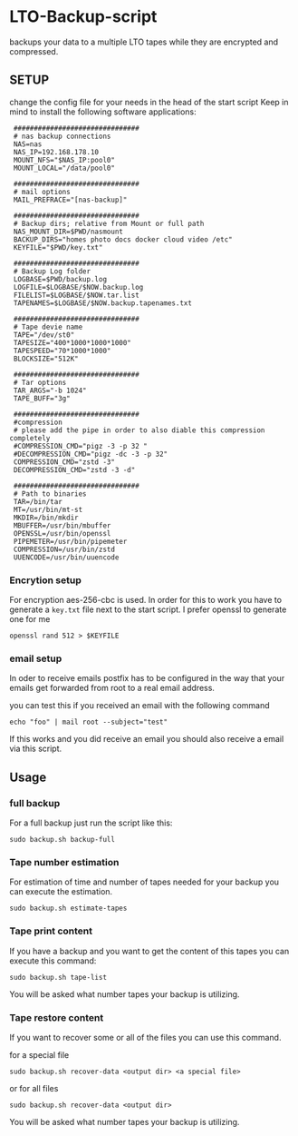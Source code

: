 # LTO-Backup-script

backups your data to a multiple LTO tapes while they are encrypted and compressed.

## SETUP
change the config file for your needs in the head of the start script
Keep in mind to install the following software applications:


     ###############################
     # nas backup connections
     NAS=nas
     NAS_IP=192.168.178.10
     MOUNT_NFS="$NAS_IP:pool0"
     MOUNT_LOCAL="/data/pool0"

     ###############################
     # mail options
     MAIL_PREFRACE="[nas-backup]"

     ###############################
     # Backup dirs; relative from Mount or full path
     NAS_MOUNT_DIR=$PWD/nasmount
     BACKUP_DIRS="homes photo docs docker cloud video /etc"
     KEYFILE="$PWD/key.txt"

     ###############################
     # Backup Log folder
     LOGBASE=$PWD/backup.log
     LOGFILE=$LOGBASE/$NOW.backup.log
     FILELIST=$LOGBASE/$NOW.tar.list
     TAPENAMES=$LOGBASE/$NOW.backup.tapenames.txt

     ###############################
     # Tape devie name
     TAPE="/dev/st0"
     TAPESIZE="400*1000*1000*1000"
     TAPESPEED="70*1000*1000"
     BLOCKSIZE="512K"

     ###############################
     # Tar options
     TAR_ARGS="-b 1024"
     TAPE_BUFF="3g"

     ###############################
     #compression
     # please add the pipe in order to also diable this compression completely
     #COMPRESSION_CMD="pigz -3 -p 32 "
     #DECOMPRESSION_CMD="pigz -dc -3 -p 32"
     COMPRESSION_CMD="zstd -3"
     DECOMPRESSION_CMD="zstd -3 -d"

     ###############################
     # Path to binaries
     TAR=/bin/tar
     MT=/usr/bin/mt-st
     MKDIR=/bin/mkdir
     MBUFFER=/usr/bin/mbuffer
     OPENSSL=/usr/bin/openssl
     PIPEMETER=/usr/bin/pipemeter
     COMPRESSION=/usr/bin/zstd
     UUENCODE=/usr/bin/uuencode


### Encrytion setup

For encryption aes-256-cbc is used. In order for this to work you have to generate a `key.txt` file next
to the start script.
I prefer openssl to generate one for me


    openssl rand 512 > $KEYFILE


### email setup

In oder to receive emails postfix has to be configured in the way that your emails get forwarded from root to
a real email address.

you can test this if you received an email with the following command


    echo "foo" | mail root --subject="test"


If this works and you did receive an email you should also receive a email via this script.

## Usage

### full backup

For a full backup just run the script like this:


    sudo backup.sh backup-full


### Tape number estimation
For estimation of time and number of tapes needed for your backup you can execute the
estimation.


    sudo backup.sh estimate-tapes


### Tape print content
If you have a backup and you want to get the content of this tapes you can execute this command:


    sudo backup.sh tape-list


You will be asked what number tapes your backup is utilizing.



### Tape restore content
If you want to recover some or all of the files you can use this command.

for a special file


    sudo backup.sh recover-data <output dir> <a special file>


or for all files


    sudo backup.sh recover-data <output dir>


You will be asked what number tapes your backup is utilizing.
